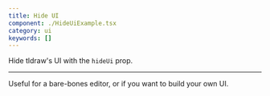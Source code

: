```yaml
---
title: Hide UI
component: ./HideUiExample.tsx
category: ui
keywords: []
---
```


Hide tldraw's UI with the `hideUi` prop.

---

Useful for a bare-bones editor, or if you want to build your own UI.
